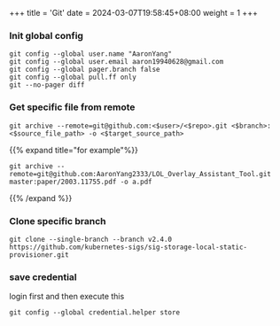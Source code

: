 +++
title = 'Git'
date = 2024-03-07T19:58:45+08:00
weight = 1
+++

### Init global config
```shell
git config --global user.name "AaronYang"
git config --global user.email aaron19940628@gmail.com
git config --global pager.branch false
git config --global pull.ff only
git --no-pager diff
```

### Get specific file from remote
```shell
git archive --remote=git@github.com:<$user>/<$repo>.git <$branch>:<$source_file_path> -o <$target_source_path>
```
{{% expand title="for example"%}}
```shell
git archive --remote=git@github.com:AaronYang2333/LOL_Overlay_Assistant_Tool.git master:paper/2003.11755.pdf -o a.pdf
```
{{% /expand %}}

### Clone specific branch
```shell
git clone --single-branch --branch v2.4.0 https://github.com/kubernetes-sigs/sig-storage-local-static-provisioner.git
```

### save credential
login first and then execute this
```shell
git config --global credential.helper store
```